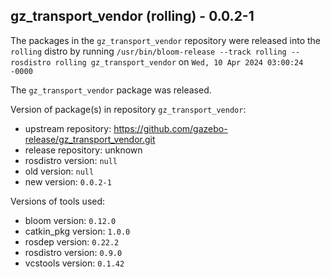 ## gz_transport_vendor (rolling) - 0.0.2-1

The packages in the `gz_transport_vendor` repository were released into the `rolling` distro by running `/usr/bin/bloom-release --track rolling --rosdistro rolling gz_transport_vendor` on `Wed, 10 Apr 2024 03:00:24 -0000`

The `gz_transport_vendor` package was released.

Version of package(s) in repository `gz_transport_vendor`:

- upstream repository: https://github.com/gazebo-release/gz_transport_vendor.git
- release repository: unknown
- rosdistro version: `null`
- old version: `null`
- new version: `0.0.2-1`

Versions of tools used:

- bloom version: `0.12.0`
- catkin_pkg version: `1.0.0`
- rosdep version: `0.22.2`
- rosdistro version: `0.9.0`
- vcstools version: `0.1.42`


